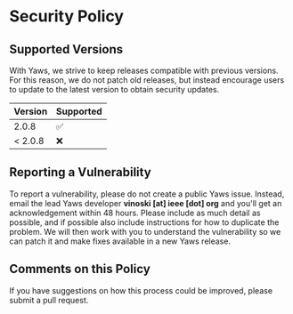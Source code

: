 # Security Policy

## Supported Versions

With Yaws, we strive to keep releases compatible with previous
versions.  For this reason, we do not patch old releases, but instead
encourage users to update to the latest version to obtain security
updates.

| Version | Supported          |
| ------- | ------------------ |
| 2.0.8   | :white_check_mark: |
| < 2.0.8 | :x:                |

## Reporting a Vulnerability

To report a vulnerability, please do not create a public Yaws
issue. Instead, email the lead Yaws developer __vinoski [at] ieee
[dot] org__ and you'll get an acknowledgement within 48 hours. Please
include as much detail as possible, and if possible also include
instructions for how to duplicate the problem. We will then work with
you to understand the vulnerability so we can patch it and make fixes
available in a new Yaws release.

## Comments on this Policy

If you have suggestions on how this process could be improved, please
submit a pull request.
